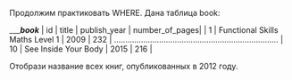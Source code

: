 Продолжим практиковать WHERE. Дана таблица book:

____________________________________book_________________________________
| id  |	title                           | publish_year | number_of_pages|
| 1   |	Functional Skills Maths Level 1	| 2009         | 232            |
.........................................................................
| 10  | See Inside Your Body            | 2015         | 216            |

Отобрази название всех книг, опубликованных в 2012 году.